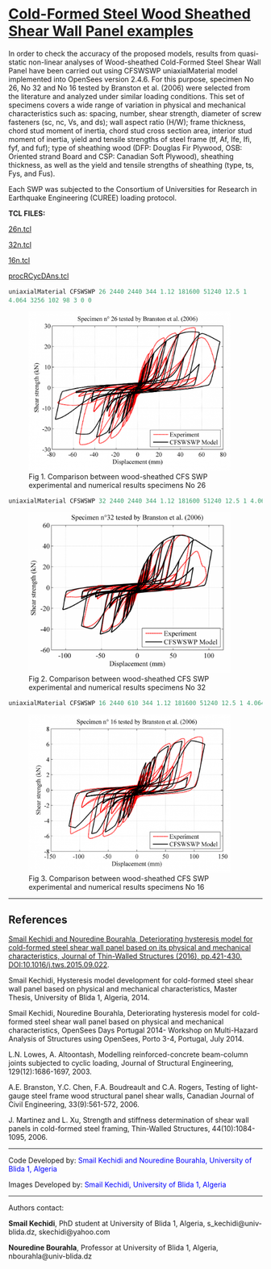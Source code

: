 # [Cold-Formed Steel Wood Sheathed Shear Wall Panel examples](https://opensees.berkeley.edu/wiki/index.php/Cold-Formed_Steel_Wood_Sheathed_Shear_Wall_Panel_examples)

<p>In order to check the accuracy of the proposed models, results from
quasi-static non-linear analyses of Wood-sheathed Cold-Formed Steel
Shear Wall Panel have been carried out using CFSWSWP uniaxialMaterial
model implemented into OpenSees version 2.4.6. For this purpose,
specimen No 26, No 32 and No 16 tested by Branston et al. (2006) were
selected from the literature and analyzed under similar loading
conditions. This set of specimens covers a wide range of variation in
physical and mechanical characteristics such as: spacing, number, shear
strength, diameter of screw fasteners (sc, nc, Vs, and ds); wall aspect
ratio (H/W); frame thickness, chord stud moment of inertia, chord stud
cross section area, interior stud moment of inertia, yield and tensile
strengths of steel frame (tf, Af, Ife, Ifi, fyf, and fuf); type of
sheathing wood (DFP: Douglas Fir Plywood, OSB: Oriented strand Board and
CSP: Canadian Soft Plywood), sheathing thickness, as well as the yield
and tensile strengths of sheathing (type, ts, Fys, and Fus).</p>
<p>Each SWP was subjected to the Consortium of Universities for Research
in Earthquake Engineering (CUREE) loading protocol.</p>
<p><strong>TCL FILES:</strong></p>
<p><a href="Media:26n.tcl" title="wikilink">26n.tcl</a></p>
<p><a href="Media:32n.tcl" title="wikilink">32n.tcl</a></p>
<p><a href="Media:16n.tcl" title="wikilink">16n.tcl</a></p>
<p><a href="Media:procRCycDAns.tcl"
title="wikilink">procRCycDAns.tcl</a></p>

```tcl
uniaxialMaterial CFSWSWP 26 2440 2440 344 1.12 181600 51240 12.5 1
4.064 3256 102 98 3 0 0
```

<figure>
<img src="./1139px-26.png"
title="Fig 1. Comparison between wood-sheathed CFS SWP experimental and numerical results specimens No 26"
width="400"
alt="Fig 1. Comparison between wood-sheathed CFS SWP experimental and numerical results specimens No 26" />
<figcaption aria-hidden="true">Fig 1. Comparison between wood-sheathed
CFS SWP experimental and numerical results specimens No 26</figcaption>
</figure>

```tcl
uniaxialMaterial CFSWSWP 32 2440 2440 344 1.12 181600 51240 12.5 1 4.064 3256 102 98 3 0 0
```

<figure>
<img src="./1125px-321.png"
title="Fig 2. Comparison between wood-sheathed CFS SWP experimental and numerical results specimens No 32"
width="400"
alt="Fig 2. Comparison between wood-sheathed CFS SWP experimental and numerical results specimens No 32" />
<figcaption aria-hidden="true">Fig 2. Comparison between wood-sheathed
CFS SWP experimental and numerical results specimens No 32</figcaption>
</figure>

```tcl
uniaxialMaterial CFSWSWP 16 2440 610 344 1.12 181600 51240 12.5 1 4.064 3256 152 40 3 0 0
```

<figure>
<img src="./1146px-16.png"
title="Fig 3. Comparison between wood-sheathed CFS SWP experimental and numerical results specimens No 16"
width="400"
alt="Fig 3. Comparison between wood-sheathed CFS SWP experimental and numerical results specimens No 16" />
<figcaption aria-hidden="true">Fig 3. Comparison between wood-sheathed
CFS SWP experimental and numerical results specimens No 16</figcaption>
</figure>
<hr />
<h2>References</h2>

<p><a
href="http://www.sciencedirect.com/science/article/pii/S0263823115301026">Smail
Kechidi and Nouredine Bourahla, Deteriorating hysteresis model for
cold-formed steel shear wall panel based on its physical and mechanical
characteristics, Journal of Thin-Walled Structures (2016), pp.421-430.
<a
href="DOI:10.1016/j.tws.2015.09.022">DOI:10.1016/j.tws.2015.09.022</a>.</a></p>
<p>Smail Kechidi, Hysteresis model development for cold-formed steel
shear wall panel based on physical and mechanical characteristics,
Master Thesis, University of Blida 1, Algeria, 2014.</p>
<p>Smail Kechidi, Nouredine Bourahla, Deteriorating hysteresis model for
cold-formed steel shear wall panel based on physical and mechanical
characteristics, OpenSees Days Portugal 2014- Workshop on Multi-Hazard
Analysis of Structures using OpenSees, Porto 3-4, Portugal, July
2014.</p>

<p>L.N. Lowes, A. Altoontash, Modelling reinforced-concrete beam-column
joints subjected to cyclic loading, Journal of Structural Engineering,
129(12):1686-1697, 2003.</p>
<p>A.E. Branston, Y.C. Chen, F.A. Boudreault and C.A. Rogers, Testing of
light-gauge steel frame wood structural panel shear walls, Canadian
Journal of Civil Engineering, 33(9):561-572, 2006.</p>
<p>J. Martinez and L. Xu, Strength and stiffness determination of shear
wall panels in cold-formed steel framing, Thin-Walled Structures,
44(10):1084-1095, 2006.</p>
<hr />
<p>Code Developed by: <span style="color:blue"> Smail Kechidi and
Nouredine Bourahla, University of Blida 1, Algeria </span></p>
<p>Images Developed by: <span style="color:blue"> Smail Kechidi,
University of Blida 1, Algeria </span></p>
<hr />

<p>Authors contact:</p>
<p><strong>Smail Kechidi</strong>, PhD student at University of Blida 1,
Algeria, s_kechidi@univ-blida.dz, skechidi@yahoo.com</p>
<p><strong>Nouredine Bourahla</strong>, Professor at University of Blida
1, Algeria, nbourahla@univ-blida.dz</p>
